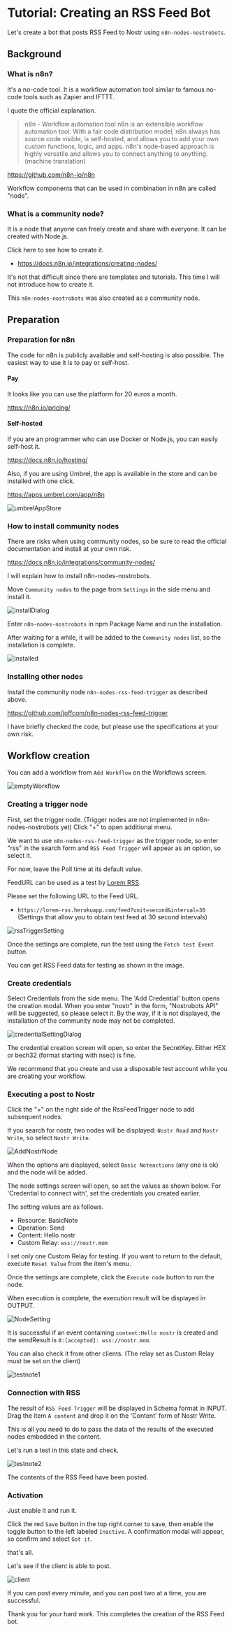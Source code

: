 # Tutorial: Creating an RSS Feed Bot

Let's create a bot that posts RSS Feed to Nostr using `n8n-nodes-nostrobots`.

## Background

### What is n8n?

It's a no-code tool. It is a workflow automation tool similar to famous no-code tools such as Zapier and IFTTT.

I quote the official explanation.

> n8n - Workflow automation tool
> n8n is an extensible workflow automation tool. With a fair code distribution model, n8n always has source code visible, is self-hosted, and allows you to add your own custom functions, logic, and apps. n8n's node-based approach is highly versatile and allows you to connect anything to anything.
> (machine translation)

https://github.com/n8n-io/n8n

Workflow components that can be used in combination in n8n are called "node".


### What is a community node?

It is a node that anyone can freely create and share with everyone. It can be created with Node.js.

Click here to see how to create it.
- https://docs.n8n.io/integrations/creating-nodes/

It's not that difficult since there are templates and tutorials. This time I will not introduce how to create it.

This `n8n-nodes-nostrobots` was also created as a community node.


## Preparation

### Preparation for n8n

The code for n8n is publicly available and self-hosting is also possible. The easiest way to use it is to pay or self-host.

#### Pay

It looks like you can use the platform for 20 euros a month.

https://n8n.io/pricing/

#### Self-hosted

If you are an programmer who can use Docker or Node.js, you can easily self-host it.

https://docs.n8n.io/hosting/

Also, if you are using Umbrel, the app is available in the store and can be installed with one click.

https://apps.umbrel.com/app/n8n

![umbrelAppStore](https://lh3.googleusercontent.com/pw/ABLVV843Y0nvCrczIm9ZdL6wnJ7uMnMBpkN9LANMHUH1cPwSTMKs5uMizBOQtJF0LwFxv3omO09-tqRvyzvz4KAIkKtlTwILHZR-S6cSvpeSHu_Yj9nqM4jZt1lIWef5TRap0hsoMUUeFGkdKMhNMYUvqI7UBw=w1850-h969-s-no-gm?authuser=0)

### How to install community nodes

There are risks when using community nodes, so be sure to read the official documentation and install at your own risk.

https://docs.n8n.io/integrations/community-nodes/

I will explain how to install n8n-nodes-nostrobots.

Move `Community nodes` to the page from `Settings` in the side menu and install it.

![installDialog](https://lh3.googleusercontent.com/pw/ABLVV8664ZzIcTW8M5-9edEOagk88He5k21cLX7147qlJfJTQFTPtDsZ69hGt0FRsIaBcbPImZu6YP4LbNYARMgyIimoyrqGonS23Bw4-tAWsM7u68QlrgZptZWVjoIWy62azcZlS-35nwK97093IEEIPbQGwA=w1776-h976-s-no-gm?authuser=0)

Enter `n8n-nodes-nostrobots` in npm Package Name and run the installation.

After waiting for a while, it will be added to the `Community nodes` list, so the installation is complete.

![installed](https://lh3.googleusercontent.com/pw/ABLVV872ffdY-2-uw-e9_hUdld20TmS_sV1G9V5iFOEoFAYs9ZWcoUIlwyKGY8fGY7SEju-DwTDv9ORpvSRF5cweztWrhK9wLt-yRjQlKvoAu8lVzuQQTwvbhVFKqN8KLc0N-fgp4UDnwGVa6kCO8hvGD8xmgQ=w1776-h976-s-no-gm?authuser=0)


### Installing other nodes

Install the community node `n8n-nodes-rss-feed-trigger` as described above.

https://github.com/joffcom/n8n-nodes-rss-feed-trigger

I have briefly checked the code, but please use the specifications at your own risk.


## Workflow creation

You can add a workflow from `Add Workflow` on the Workflows screen.

![emptyWorkflow](https://lh3.googleusercontent.com/pw/ABLVV86PfZXJJhuXrcCY3l9ZbBhVK6o8eJ18cn6aGUGqlC23POW687RZzxm3UD66DtmkPOd0lp92nxicZ1DtX1UsHC_gpkYn0p25_we86h89rxX0ofYGNwQJ7h14tj5ss-BUNrAbrqwZwAtdbhA8BjMKLKyt5g=w1776-h976-s-no-gm?authuser=0)


### Creating a trigger node

First, set the trigger node. (Trigger nodes are not implemented in n8n-nodes-nostrobots yet)
Click "+" to open additional menu.

We want to use `n8n-nodes-rss-feed-trigger` as the trigger node, so enter "rss" in the search form and `RSS Feed Trigger` will appear as an option, so select it.

For now, leave the Poll time at its default value.

FeedURL can be used as a test by [Lorem RSS](https://lorem-rss.herokuapp.com/).

Please set the following URL to the Feed URL.
- `https://lorem-rss.herokuapp.com/feed?unit=second&interval=30` (Settings that allow you to obtain test feed at 30 second intervals)

![rssTriggerSetting](https://lh3.googleusercontent.com/pw/ABLVV849e17Bgyl3EsHQKBORg3oMgv9jRzFvVMuO9cv1dsxoUpUXwxqBEUWbXhJ94MkyaqGliltudWkGxY5BfTsh9SAZsccskRycff1ra8S5AxqDu7lUAQU-8zS-BnhRurQ5S1dr8IRlBVgh0mYkkAAPVUmnDw=w1776-h976-s-no-gm?authuser=0)

Once the settings are complete, run the test using the `Fetch test Event` button.

You can get RSS Feed data for testing as shown in the image.


### Create credentials

Select Credentials from the side menu. The 'Add Credential' button opens the creation modal.
When you enter "nostr" in the form, "Nostrobots API" will be suggested, so please select it. By the way, if it is not displayed, the installation of the community node may not be completed.

![credentialSettingDialog](https://lh3.googleusercontent.com/pw/ABLVV85ftEMMON-lWlqhwo8_4PenFVTwnq54Jpes6TqB0MKjQioKSPk-L31pKnOhotJaTsJwjPAyI4M8xmNgTDEIENdO9m3ufzJZ6nAwMajKwKyAhQvzTnW0y-JMru6ybtlxI8vqEl5CJ1SprGG7pnJZ0E59TA=w1850-h969-s-no-gm?authuser=0)

The credential creation screen will open, so enter the SecretKey. Either HEX or bech32 (format starting with nsec) is fine.

We recommend that you create and use a disposable test account while you are creating your workflow.

### Executing a post to Nostr

Click the "+" on the right side of the RssFeedTrigger node to add subsequent nodes.

If you search for nostr, two nodes will be displayed: `Nostr Read` and `Nostr Write`, so select `Nostr Write`.

![AddNostrNode](https://lh3.googleusercontent.com/pw/ABLVV84PoOXwgHMazmiHsv2lcv6I-t9oWgDPLpxEW7adYzTn5-1LgAoxNB6K8kzGQrz75S5kL9lZ9nlNGjsq5z7tiRqbdCPZFrXUteSv2ytpCdQXmANShBWTHFjdE-gv6BM1-Z0JwDDkxlaw5746Ex-qNZS5Zg=w1417-h976-s-no-gm?authuser=0)

When the options are displayed, select `Basic Noteactions` (any one is ok) and the node will be added.

The node settings screen will open, so set the values as shown below. For 'Credential to connect with', set the credentials you created earlier.

The setting values are as follows.
- Resource: BasicNote
- Operation: Send
- Content: Hello nostr
- Custom Relay: `wss://nostr.mom`

I set only one Custom Relay for testing. If you want to return to the default, execute `Reset Value` from the item's menu.

Once the settings are complete, click the `Execute node` button to run the node.

When execution is complete, the execution result will be displayed in OUTPUT.

![NodeSetting](https://lh3.googleusercontent.com/pw/ABLVV85PZn5a8vt6s1Xyfs5dVkWVrjhiT9X2iVroGbNpNoytYBL5gyvdRF7VkMJm5r8qmbsaO5jNuzqmqPc7QQGjmO9kOLTeixkkkD_xw0fU8sO9D0wZYcl_1xjVnXaLLTbDvxgV-P6EewfErfC_BgRQdcDf1w=w1313-h976-s-no-gm?authuser=0)

It is successful if an event containing `content:Hello nostr` is created and the sendResult is `0:[accepted]: wss://nostr.mom`.

You can also check it from other clients. (The relay set as Custom Relay must be set on the client)

![testnote1](https://lh3.googleusercontent.com/pw/ABLVV84ufCwONK4o4c7hg9srN_6l9Sk5T1QECId_zMotPBSmnkU8DlJnAp45zCBHFjzrlYvMT7iXSGr9oirPPEmUVBZqA-zZ_00kCtWl3XISsygAsANwvCPtklOWgkJgq6UuH5OhAvPA18sGZbg88axvVoO-Bg=w455-h976-s-no-gm?authuser=0)

### Connection with RSS

The result of `RSS Feed Trigger` will be displayed in Schema format in INPUT. Drag the item `A content` and drop it on the 'Content' form of Nostr Write.

This is all you need to do to pass the data of the results of the executed nodes embedded in the content.

Let's run a test in this state and check.

![testnote2](https://lh3.googleusercontent.com/pw/ABLVV86JI3nUdpAtG2ed-3zhEZv9YougJr-05HhjokQlHVVttB4iw3ScLmCeqUrwJr8SKITlJGHhXX7DFg-bc36kzCUqdJevgAUqkZGPmMWm0d91S4nWxx5XDfPDxofqvGCfRp3KkXJwBfeUd-tMyg8TPPyiag=w1789-h976-s-no-gm?authuser=0)

The contents of the RSS Feed have been posted.

### Activation

Just enable it and run it.

Click the red `Save` button in the top right corner to save, then enable the toggle button to the left labeled `Inactive`. A confirmation modal will appear, so confirm and select `Got it`.

that's all.

Let's see if the client is able to post.

![client](https://lh3.googleusercontent.com/pw/ABLVV86rktosU9AR3WeiCHMXap37taAtUvgf97y4jCeuU_rIpfG5lPEfyFljjmguKJIXqcKy5-uC3EM81L1acHcW_uPDcJd210JLCbglnM8jfjoavb8A539yI84Nss48mDzZOK-cRImKaDxxmntfh6cMc-o-Vw=w454-h976-s-no-gm?authuser=0)

If you can post every minute, and you can post two at a time, you are successful.

Thank you for your hard work. This completes the creation of the RSS Feed bot.
